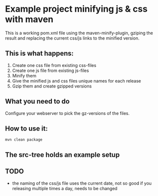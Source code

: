 # Example project minifying js & css with maven


This is a working pom.xml file using the maven-minify-plugin, gziping the result and replacing the current css/js 
links to the minified version.

## This is what happens:

1. Create one css file from existing css-files
2. Create one js file from existing js-files
3. Minify them
4. Give the minified js and css files unique names for each release
5. Gzip them and create gzipped versions


## What you need to do
Configure your webserver to pick the gz-versions of the files.

## How to use it:
```
mvn clean package
```

## The src-tree holds an example setup


## TODO
 - the naming of the css/js file uses the current date, not so good if you releasing multiple times a day, needs to be changed